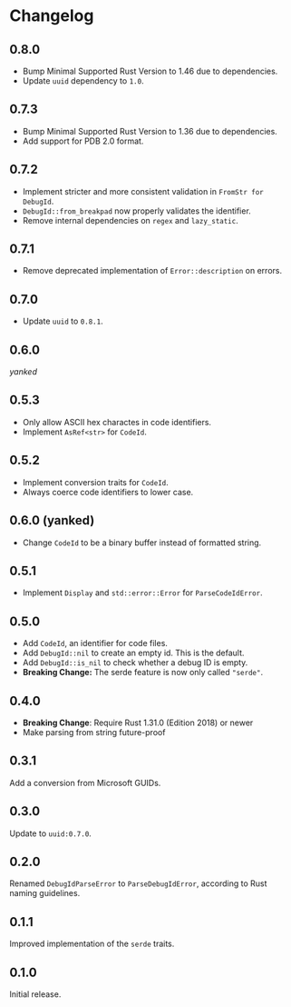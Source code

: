 # Changelog

## 0.8.0

- Bump Minimal Supported Rust Version to 1.46 due to dependencies.
- Update `uuid` dependency to `1.0`.

## 0.7.3

- Bump Minimal Supported Rust Version to 1.36 due to dependencies.
- Add support for PDB 2.0 format.

## 0.7.2

- Implement stricter and more consistent validation in `FromStr for DebugId`.
- `DebugId::from_breakpad` now properly validates the identifier.
- Remove internal dependencies on `regex` and `lazy_static`.

## 0.7.1

- Remove deprecated implementation of `Error::description` on errors.

## 0.7.0

- Update `uuid` to `0.8.1`.

## 0.6.0

_yanked_

## 0.5.3

- Only allow ASCII hex charactes in code identifiers.
- Implement `AsRef<str>` for `CodeId`.

## 0.5.2

- Implement conversion traits for `CodeId`.
- Always coerce code identifiers to lower case.

## 0.6.0 (yanked)

- Change `CodeId` to be a binary buffer instead of formatted string.

## 0.5.1

- Implement `Display` and `std::error::Error` for `ParseCodeIdError`.

## 0.5.0

- Add `CodeId`, an identifier for code files.
- Add `DebugId::nil` to create an empty id. This is the default.
- Add `DebugId::is_nil` to check whether a debug ID is empty.
- **Breaking Change:** The serde feature is now only called `"serde"`.

## 0.4.0

- **Breaking Change**: Require Rust 1.31.0 (Edition 2018) or newer
- Make parsing from string future-proof

## 0.3.1

Add a conversion from Microsoft GUIDs.

## 0.3.0

Update to `uuid:0.7.0`.

## 0.2.0

Renamed `DebugIdParseError` to `ParseDebugIdError`, according to Rust naming
guidelines.

## 0.1.1

Improved implementation of the `serde` traits.

## 0.1.0

Initial release.
